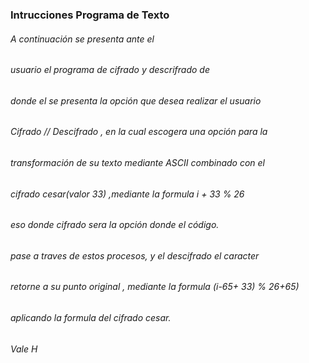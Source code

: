 
### Intrucciones Programa de Texto

###### A continuación se presenta ante el 
###### usuario el programa de cifrado y descrifrado de 
###### donde el  se presenta la opción que desea realizar el usuario
###### Cifrado // Descifrado , en la cual escogera una opción para la
###### transformación de su texto mediante ASCII combinado con el 
###### cifrado cesar(valor 33) ,mediante la formula i + 33 % 26 
###### eso  donde cifrado sera la opción donde el código.
###### pase a traves de estos procesos, y el descifrado el caracter
###### retorne a su punto original , mediante la formula (i-65+ 33) % 26+65)
###### aplicando la formula del cifrado cesar.

###### Vale H





